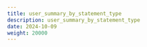 ```yaml
---
title: user_summary_by_statement_type
description: user_summary_by_statement_type
date: 2024-10-09
weight: 20000
---
```

<style>
th, td {
  border: 1px solid rgb(190, 190, 190);
}
</style>
